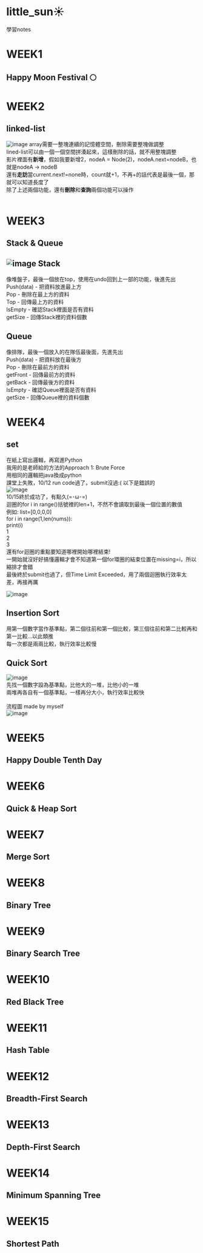 # little_sun☀
學習notes


# WEEK1

Happy Moon Festival 🌕
-

# WEEK2

linked-list
-
![image](https://github.com/yunghsin615/little_sun/blob/master/CodeSignal/Python/linked-list.jpg)
array需要一整塊連續的記憶體空間，刪除需要整塊做調整<br>
lined-list可以由一個一個空間拼湊起來，這樣刪除的話，就不用整塊調整<br>
影片裡面有**新增**，假如我要新增2，nodeA = Node(2)，nodeA.next=nodeB，也就是nodeA -> nodeB<br>
還有**走訪**當current.next!=none時，count就+1，不再+的話代表是最後一個，那就可以知道長度了<br>
除了上述兩個功能，還有**刪除**和**查詢**兩個功能可以操作<br>
<br>

# WEEK3

Stack &  Queue
-
![image](https://github.com/yunghsin615/little_sun/blob/master/CodeSignal/Python/stack&queue.jpg)
Stack
-
像堆盤子，最後一個放在top，使用在undo回到上一部的功能，後進先出<br>
Push(data) - 把資料放進最上方<br>
Pop - 刪除在最上方的資料<br>
Top - 回傳最上方的資料<br>
IsEmpty - 確認Stack裡面是否有資料<br>
getSize - 回傳Stack裡的資料個數

Queue
-
像排隊，最後一個放入的在隊伍最後面，先進先出<br>
Push(data) - 把資料放在最後方<br>
Pop - 刪除在最前方的資料<br>
getFront - 回傳最前方的資料<br>
getBack - 回傳最後方的資料<br>
IsEmpty - 確認Queue裡面是否有資料<br>
getSize - 回傳Queue裡的資料個數


WEEK4
=
set
  -

在紙上寫出邏輯，再寫進Python<br>
我用的是老師給的方法的Approach 1: Brute Force <br>
用相同的邏輯把java換成python<br>
課堂上失敗，10/12 run code過了，submit沒過:( 以下是錯誤的<br>
![image](https://github.com/yunghsin615/little_sun/blob/master/CodeSignal/Python/wrong_set.jpg)<br>
10/15終於成功了，有點久(=･ω･=)  <br>
迴圈的for i in range()括號裡的len+1，不然不會讀取到最後一個位置的數值<br>
例如: list=[0,0,0,0]<br>
      for i in range(1,len(nums)):<br>
          print(i)<br>
      1<br>
      2<br>
      3<br>
還有for迴圈的重點要知道哪裡開始哪裡結束!<br>
一開始就沒好好搞懂邏輯才會不知道第一個for環圈的結束位置在missing=i，所以縮排才會錯<br>
最後終於submit也過了，但Time Limit Exceeded，用了兩個迴圈執行效率太差，再接再厲<br>
      
![image](https://github.com/yunghsin615/little_sun/blob/master/CodeSignal/Python/set.jpg)


Insertion Sort
-

用第一個數字當作基準點，第二個往前和第一個比較，第三個往前和第二比較再和第一比較...以此類推<br>
每一次都是兩兩比較，執行效率比較慢

Quick Sort
-
  
![image](https://github.com/yunghsin615/little_sun/blob/master/CodeSignal/Python/insertion_sort.jpg)<br>
先找一個數字設為基準點，比他大的一堆，比他小的一堆<br>
兩堆再各自有一個基準點，一樣再分大小，執行效率比較快<br>
<br>
流程圖 made by myself<br>
![image](https://github.com/yunghsin615/little_sun/blob/master/HomeWork/quick_sort.jpg)

WEEK5
=
Happy Double Tenth Day 
-

WEEK6
=
Quick & Heap Sort
-

WEEK7
=
Merge Sort
-

WEEK8
=
Binary Tree
-

WEEK9
=
Binary Search Tree
-

WEEK10
=
Red Black Tree
-

WEEK11
=
Hash Table
-

WEEK12
=
Breadth-First Search
-

WEEK13
=
Depth-First Search
-

WEEK14
=
Minimum Spanning Tree
-

WEEK15
=
Shortest Path
-
